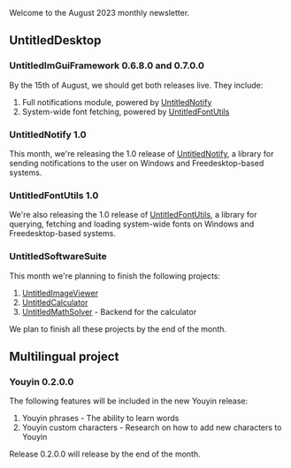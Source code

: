 Welcome to the August 2023 monthly newsletter.

## UntitledDesktop
### UntitledImGuiFramework 0.6.8.0 and 0.7.0.0
By the 15th of August, we should get both releases live. They include:
1. Full notifications module, powered by [UntitledNotify](https://github.com/MadLadSquad/UntitledNotify)
1. System-wide font fetching, powered by [UntitledFontUtils](https://github.com/MadLadSquad/UntitledFontUtils)

### UntitledNotify 1.0
This month, we're releasing the 1.0 release of [UntitledNotify](https://github.com/MadLadSquad/UntitledNotify), a library for
sending notifications to the user on Windows and Freedesktop-based systems.

### UntitledFontUtils 1.0
We're also releasing the 1.0 release of [UntitledFontUtils](https://github.com/MadLadSquad/UntitledFontUtils), a library for
querying, fetching and loading system-wide fonts on Windows and Freedesktop-based systems.

### UntitledSoftwareSuite
This month we're planning to finish the following projects:
1. [UntitledImageViewer](https://github.com/MadLadSquad/UntitledImageViewer)
1. [UntitledCalculator](https://github.com/MadLadSquad/UntitledCalculator)
1. [UntitledMathSolver](https://github.com/MadLadSquad/UntitledMathSolver) - Backend for the calculator

We plan to finish all these projects by the end of the month.

## Multilingual project
### Youyin 0.2.0.0
The following features will be included in the new Youyin release:
1. Youyin phrases - The ability to learn words
1. Youyin custom characters - Research on how to add new characters to Youyin

Release 0.2.0.0 will release by the end of the month.
